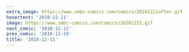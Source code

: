 ```yaml
---
extra_image: https://www.smbc-comics.com/comics/20101211after.gif
hovertext: '2010-12-11'
image: https://www.smbc-comics.com/comics/20101211.gif
next_comic: '2010-12-12'
prev_comic: '2010-12-10'
title: '2010-12-11'
---
```



